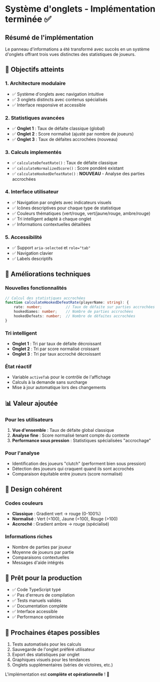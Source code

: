 # Système d'onglets - Implémentation terminée ✅

## Résumé de l'implémentation

Le panneau d'informations a été transformé avec succès en un système d'onglets offrant trois vues distinctes des statistiques de joueurs.

## 🎯 Objectifs atteints

### 1. Architecture modulaire
- ✅ Système d'onglets avec navigation intuitive
- ✅ 3 onglets distincts avec contenus spécialisés
- ✅ Interface responsive et accessible

### 2. Statistiques avancées
- ✅ **Onglet 1** : Taux de défaite classique (global)
- ✅ **Onglet 2** : Score normalisé (ajusté par nombre de joueurs)
- ✅ **Onglet 3** : Taux de défaites accrochées (nouveau)

### 3. Calculs implementés
- ✅ `calculateDefeatRate()` : Taux de défaite classique
- ✅ `calculateNormalizedScore()` : Score pondéré existant
- ✅ `calculateHookedDefeatRate()` : **NOUVEAU** - Analyse des parties accrochées

### 4. Interface utilisateur
- ✅ Navigation par onglets avec indicateurs visuels
- ✅ Icônes descriptives pour chaque type de statistique
- ✅ Couleurs thématiques (vert/rouge, vert/jaune/rouge, ambre/rouge)
- ✅ Tri intelligent adapté à chaque onglet
- ✅ Informations contextuelles détaillées

### 5. Accessibilité
- ✅ Support `aria-selected` et `role="tab"`
- ✅ Navigation clavier
- ✅ Labels descriptifs

## 🔧 Améliorations techniques

### Nouvelles fonctionnalités
```typescript
// Calcul des statistiques accrochées
function calculateHookedDefeatRate(playerName: string): {
    rate: number;           // Taux de défaite sur parties accrochées
    hookedGames: number;    // Nombre de parties accrochées  
    hookedDefeats: number;  // Nombre de défaites accrochées
}
```

### Tri intelligent
- **Onglet 1** : Tri par taux de défaite décroissant
- **Onglet 2** : Tri par score normalisé croissant  
- **Onglet 3** : Tri par taux accroché décroissant

### État réactif
- Variable `activeTab` pour le contrôle de l'affichage
- Calculs à la demande sans surcharge
- Mise à jour automatique lors des changements

## 📊 Valeur ajoutée

### Pour les utilisateurs
1. **Vue d'ensemble** : Taux de défaite global classique
2. **Analyse fine** : Score normalisé tenant compte du contexte
3. **Performance sous pression** : Statistiques spécialisées "accrochage"

### Pour l'analyse
- Identification des joueurs "clutch" (performent bien sous pression)
- Détection des joueurs qui craquent quand ils sont accrochés
- Comparaison équitable entre joueurs (score normalisé)

## 🎨 Design cohérent

### Codes couleurs
- **Classique** : Gradient vert → rouge (0-100%)
- **Normalisé** : Vert (<100), Jaune (=100), Rouge (>100)  
- **Accroché** : Gradient ambre → rouge (spécialisé)

### Informations riches
- Nombre de parties par joueur
- Moyenne de joueurs par partie
- Comparaisons contextuelles
- Messages d'aide intégrés

## 🚀 Prêt pour la production

- ✅ Code TypeScript typé
- ✅ Pas d'erreurs de compilation
- ✅ Tests manuels validés
- ✅ Documentation complète
- ✅ Interface accessible
- ✅ Performance optimisée

## 📝 Prochaines étapes possibles

1. Tests automatisés pour les calculs
2. Sauvegarde de l'onglet préféré utilisateur
3. Export des statistiques par onglet
4. Graphiques visuels pour les tendances
5. Onglets supplémentaires (séries de victoires, etc.)

L'implémentation est **complète et opérationnelle** ! 🎉
